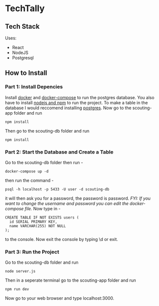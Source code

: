 # TechTally

## Tech Stack
Uses:
- React
- NodeJS
- Postgresql

## How to Install

### Part 1: Install Depencies

Install [docker](https://docs.docker.com/engine/install/) and [docker-compose](https://docs.docker.com/compose/install/) to run the postgres database.
You also have to install [nodejs and npm](https://docs.npmjs.com/downloading-and-installing-node-js-and-npm) to run the project.
To make a table in the database I would reccomend installing [postgres](https://www.postgresql.org/download/).
Now go to the scouting-app folder and run
```
npm install
```
Then go to the scouting-db folder and run
```
npm install
```
### Part 2: Start the Database and Create a Table

Go to the scouting-db folder then run -
```
docker-compose up -d
```
then run the command -
```
psql -h localhost -p 5433 -U user -d scouting-db
```
it will then ask you for a password, the password is password.
*FYI: If you want to change the username and password you can edit the docker-compose file.*
Now type in -
```
CREATE TABLE IF NOT EXISTS users (
  id SERIAL PRIMARY KEY,
  name VARCHAR(255) NOT NULL
);
```
to the console. Now exit the console by typing \d or exit.

### Part 3: Run the Project

Go to the scouting-db folder and run 
```
node server.js
```
Then in a seperate terminal go to the scouting-app folder and run
```
npm run dev
```
Now go to your web browser and type localhost:3000.
